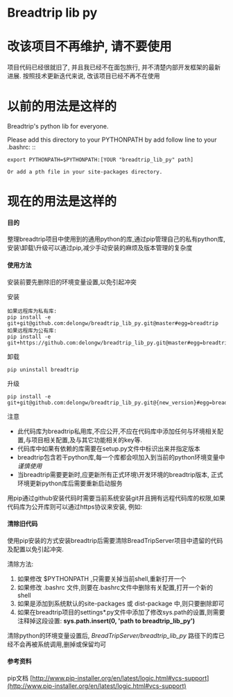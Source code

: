Breadtrip lib py
================

# 改该项目不再维护, 请不要使用

项目代码已经很就旧了, 并且我已经不在面包旅行, 并不清楚内部开发框架的最新进展. 按照技术更新迭代来说, 改该项目已经不再不在使用

# 以前的用法是这样的
Breadtrip's python lib for everyone.

Please add this directory to your PYTHONPATH by add follow line to your .bashrc: ::

    export PYTHONPATH=$PYTHONPATH:[YOUR "breadtrip_lib_py" path]

    Or add a pth file in your site-packages directory.

# 现在的用法是这样的

#### 目的

整理breadtrip项目中使用到的通用python的库,通过pip管理自己的私有python库,安装\卸载\升级可以通过pip,减少手动安装的麻烦及版本管理的复杂度

#### 使用方法

安装前要先删除旧的环境变量设置,以免引起冲突

安装

    如果远程库为私有库:
    pip install -e git+git@github.com:delongw/breadtrip_lib_py.git@master#egg=breadtrip 
    如果远程库为公有库:
    pip install -e git+https://github.com:delongw/breadtrip_lib_py.git@master#egg=breadtrip

卸载

    pip uninstall breadtrip

升级

    pip install -e git+git@github.com:delongw/breadtrip_lib_py.git@{new_version}#egg=breadtrip

注意

- 此代码库为breadtrip私用库,不应公开,不应在代码库中添加任何与环境相关配置,与项目相关配置,及与其它功能相关的key等.
- 代码库中如果有依赖的库需要在setup.py文件中标识出来并指定版本
- breadtrip包含若干python库,每一个库都会呗加入到当前的python环境变量中 *谨慎使用*
- 当breadtrip需要更新时,应更新所有正式环境\开发环境的breadtrip版本, 正式环境更新python库后需要重新启动服务

用pip通过github安装代码时需要当前系统安装git并且拥有远程代码库的权限,如果代码库为公开库则可以通过https协议来安装, 例如:


#### 清除旧代码

使用pip安装的方式安装breadtrip后需要清除BreadTripServer项目中遗留的代码及配置以免引起冲突.

清除方法:

1. 如果修改 $PYTHONPATH ,只需要关掉当前shell,重新打开一个
2. 如果修改 .bashrc 文件,则要在.bashrc文件中删除有关配置,打开一个新的shell
3. 如果是添加到系统默认的site-packages 或 dist-package 中,则只要删除即可
4. 如果在breadtrip项目的settings*.py文件中添加了修改sys.path的设置,则需要注释掉这段设置: **sys.path.insert(0, 'path to breadtrip_lib_py')**

清除python的环境变量设置后, *BreadTripServer/breadtrip_lib_py* 路径下的库已经不会再被系统调用,删掉或保留均可

#### 参考资料
pip文档 [http://www.pip-installer.org/en/latest/logic.html#vcs-support](http://www.pip-installer.org/en/latest/logic.html#vcs-support)
